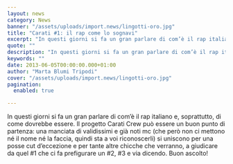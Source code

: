 ```yaml
---
layout: news
category: News
banner: "/assets/uploads/import.news/lingotti-oro.jpg"
title: "Carati #1: il rap come lo sognavi"
excerpt: "In questi giorni si fa un gran parlare di com’è il rap italiano e, soprattutto, di come dovrebbe essere. Il progetto Carati Crew può essere un buon punto di partenza: una manciata di validissimi e già noti mc (che però non ci mettono né il nome né la faccia, quindi sta a voi riconoscerli) si [&hellip"
quote: ""
description: "In questi giorni si fa un gran parlare di com’è il rap italiano e, soprattutto, di come dovrebbe essere. Il progetto Carati Crew può essere un buon punto di partenza: una manciata di validissimi e già noti mc (che però non ci mettono né il nome né la faccia, quindi sta a voi riconoscerli) si [&hellip"
keywords: ""
date: 2013-06-05T00:00:00.000+01:00
author: "Marta Blumi Tripodi"
cover: "/assets/uploads/import.news/lingotti-oro.jpg"
pagination:
  enabled: true

---
```


In questi giorni si fa un gran parlare di com’è il rap italiano e, soprattutto, di come dovrebbe essere. Il progetto Carati Crew può essere un buon punto di partenza: una manciata di validissimi e già noti mc (che però non ci mettono né il nome né la faccia, quindi sta a voi riconoscerli) si uniscono per una posse cut d’eccezione e per tante altre chicche che verranno, a giudicare da quel #1 che ci fa prefigurare un #2, #3 e via dicendo. Buon ascolto!

  